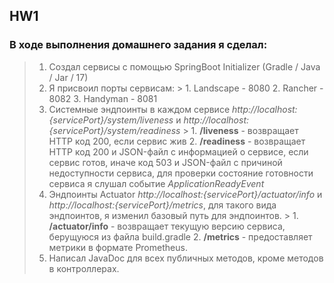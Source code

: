## HW1

### В ходе выполнения домашнего задания я сделал:
> 1. Создал сервисы с помощью  SpringBoot Initializer (Gradle / Java / Jar / 17)
> 2. Я присвоил порты сервисам:
     >    1. Landscape - 8080
>    2. Rancher - 8082
>    3. Handyman - 8081
> 3. Системные эндпоинты в каждом сервисе *http://localhost:{servicePort}/system/liveness* и *http://localhost:{servicePort}/system/readiness*
     >    1. **/liveness** - возвращает HTTP код 200, если сервис жив
>    2. **/readiness** - возвращает HTTP код 200 и JSON-файл с информацией о сервисе, если сервис готов, иначе код 503 и JSON-файл с причиной недоступности сервиса, для проверки состояние готовности сервиса я слушал событие *ApplicationReadyEvent*
> 4. Эндпоинты Actuator *http://localhost:{servicePort}/actuator/info* и *http://localhost:{servicePort}/metrics*, для такого вида эндпоинтов, я изменил базовый путь для эндпоинтов.
     >    1. **/actuator/info** - возвращает текущую версию сервиса, берущуюся из файла build.gradle
>    2. **/metrics** - предоставляет метрики в формате Prometheus.
> 5. Написал JavaDoc для всех публичных методов, кроме методов в контроллерах. 
